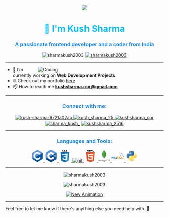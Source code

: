 
<p align="center">
  <img src="https://capsule-render.vercel.app/api?text=Hey%20Everyone!🕹️&animation=fadeIn&type=waving&color=gradient&height=100"/>
</p>

<h1 align="center" style="color:#00BFFF;">👋 I'm Kush Sharma</h1>
<h3 align="center" style="color:#1E90FF;">A passionate frontend developer and a coder from India</h3>

<p align="center">
  <img src="https://komarev.com/ghpvc/?username=sharmakush2003&label=Profile%20views&color=00BFFF&style=flat" alt="sharmakush2003" />
  <a href="https://github.com/ryo-ma/github-profile-trophy">
    <img src="https://github-profile-trophy.vercel.app/?username=sharmakush2003&theme=onedark" alt="sharmakush2003" />
  </a>
</p>

---

<img align="right" alt="Coding" width="400" src="https://media.giphy.com/media/Y4ak9Ki2GZCbJxAnJD/giphy.gif">

- 🔭 I’m currently working on **Web Development Projects**
- 🌐 Check out my portfolio [here](https://sharmakush2003.github.io/portFolio/)
- 📫 How to reach me **kushsharma.cor@gmail.com**

---

<h3 align="center" style="color:#1E90FF;">Connect with me:</h3>
<p align="center">
  <a href="https://linkedin.com/in/kush-sharma-9721a02ab" target="blank">
    <img class="hover" align="center" src="https://raw.githubusercontent.com/rahuldkjain/github-profile-readme-generator/master/src/images/icons/Social/linked-in-alt.svg" alt="kush-sharma-9721a02ab" height="30" width="40" />
  </a>
  <a href="https://www.codechef.com/users/kush_sharma_25" target="blank">
    <img class="hover" align="center" src="https://cdn.jsdelivr.net/npm/simple-icons@3.1.0/icons/codechef.svg" alt="kush_sharma_25" height="30" width="40" />
  </a>
  <a href="https://www.hackerrank.com/kushsharma_cor" target="blank">
    <img class="hover" align="center" src="https://raw.githubusercontent.com/rahuldkjain/github-profile-readme-generator/master/src/images/icons/Social/hackerrank.svg" alt="kushsharma_cor" height="30" width="40" />
  </a>
  <a href="https://www.leetcode.com/sharma_kush_" target="blank">
    <img class="hover" align="center" src="https://raw.githubusercontent.com/rahuldkjain/github-profile-readme-generator/master/src/images/icons/Social/leet-code.svg" alt="sharma_kush_" height="30" width="40" />
  </a>
  <a href="https://auth.geeksforgeeks.org/user/kushsharma_2516" target="blank">
    <img class="hover" align="center" src="https://raw.githubusercontent.com/rahuldkjain/github-profile-readme-generator/master/src/images/icons/Social/geeks-for-geeks.svg" alt="kushsharma_2516" height="30" width="40" />
  </a>
</p>

---

<h3 align="center" style="color:#1E90FF;">Languages and Tools:</h3>
<p align="center">
  <a class="hover" href="https://www.cprogramming.com/" target="_blank" rel="noreferrer">
    <img src="https://raw.githubusercontent.com/devicons/devicon/master/icons/c/c-original.svg" alt="c" width="40" height="40"/>
  </a>
  <a class="hover" href="https://www.w3schools.com/cpp/" target="_blank" rel="noreferrer">
    <img src="https://raw.githubusercontent.com/devicons/devicon/master/icons/cplusplus/cplusplus-original.svg" alt="cplusplus" width="40" height="40"/>
  </a>
  <a class="hover" href="https://www.w3schools.com/css/" target="_blank" rel="noreferrer">
    <img src="https://raw.githubusercontent.com/devicons/devicon/master/icons/css3/css3-original-wordmark.svg" alt="css3" width="40" height="40"/>
  </a>
  <a class="hover" href="https://git-scm.com/" target="_blank" rel="noreferrer">
    <img src="https://www.vectorlogo.zone/logos/git-scm/git-scm-icon.svg" alt="git" width="40" height="40"/>
  </a>
  <a class="hover" href="https://www.w3.org/html/" target="_blank" rel="noreferrer">
    <img src="https://raw.githubusercontent.com/devicons/devicon/master/icons/html5/html5-original-wordmark.svg" alt="html5" width="40" height="40"/>
  </a>
  <a class="hover" href="https://www.mongodb.com/" target="_blank" rel="noreferrer">
    <img src="https://raw.githubusercontent.com/devicons/devicon/master/icons/mongodb/mongodb-original-wordmark.svg" alt="mongodb" width="40" height="40"/>
  </a>
  <a class="hover" href="https://www.mysql.com/" target="_blank" rel="noreferrer">
    <img src="https://raw.githubusercontent.com/devicons/devicon/master/icons/mysql/mysql-original-wordmark.svg" alt="mysql" width="40" height="40"/>
  </a>
  <a class="hover" href="https://www.python.org" target="_blank" rel="noreferrer">
    <img src="https://raw.githubusercontent.com/devicons/devicon/master/icons/python/python-original.svg" alt="python" width="40" height="40"/>
  </a>
</p>

---

<p align="center">
  <img src="https://github-readme-stats.vercel.app/api/top-langs?username=sharmakush2003&show_icons=true&locale=en&layout=compact&theme=onedark" alt="sharmakush2003" />
</p>

<p align="center">
  <img src="https://github-readme-stats.vercel.app/api?username=sharmakush2003&show_icons=true&locale=en&theme=onedark" alt="sharmakush2003" />
</p>

<p align="center"> 
  <a href="https://github.com/sharmakush2003"> 
    <img src="https://user-images.githubusercontent.com/63889819/110340434-e84cfd00-804d-11eb-843e-029fef58c590.gif" alt="New Animation" width="500"/> 
  </a> 
</p>

---

Feel free to let me know if there's anything else you need help with. 🚀
